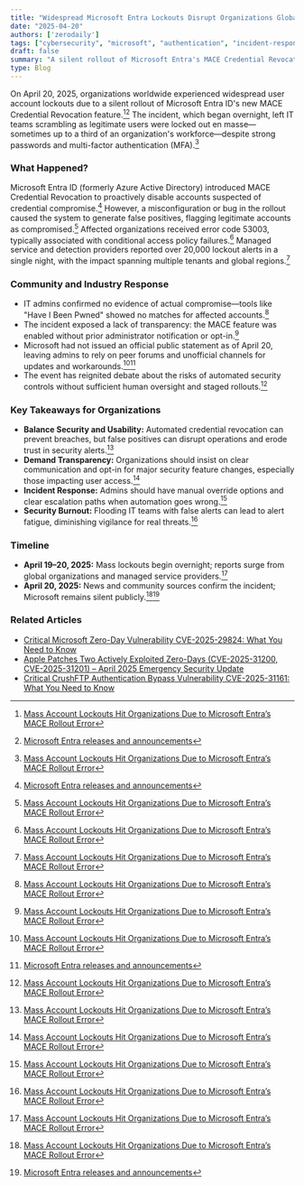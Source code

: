 ```yaml
---
title: "Widespread Microsoft Entra Lockouts Disrupt Organizations Globally – April 2025"
date: "2025-04-20"
authors: ['zerodaily']
tags: ["cybersecurity", "microsoft", "authentication", "incident-response", "cloud", "identity-management", "windows-security"]
draft: false
summary: "A silent rollout of Microsoft Entra's MACE Credential Revocation feature triggered mass account lockouts worldwide on April 20, 2025, impacting thousands of organizations and sparking debate over automation in identity security."
type: Blog
---
```


On April 20, 2025, organizations worldwide experienced widespread user account lockouts due to a silent rollout of Microsoft Entra ID's new MACE Credential Revocation feature.[^1][^2] The incident, which began overnight, left IT teams scrambling as legitimate users were locked out en masse—sometimes up to a third of an organization's workforce—despite strong passwords and multi-factor authentication (MFA).[^1]

### What Happened?

Microsoft Entra ID (formerly Azure Active Directory) introduced MACE Credential Revocation to proactively disable accounts suspected of credential compromise.[^2] However, a misconfiguration or bug in the rollout caused the system to generate false positives, flagging legitimate accounts as compromised.[^1] Affected organizations received error code 53003, typically associated with conditional access policy failures.[^1] Managed service and detection providers reported over 20,000 lockout alerts in a single night, with the impact spanning multiple tenants and global regions.[^1]

### Community and Industry Response

- IT admins confirmed no evidence of actual compromise—tools like "Have I Been Pwned" showed no matches for affected accounts.[^1]
- The incident exposed a lack of transparency: the MACE feature was enabled without prior administrator notification or opt-in.[^1]
- Microsoft had not issued an official public statement as of April 20, leaving admins to rely on peer forums and unofficial channels for updates and workarounds.[^1][^2]
- The event has reignited debate about the risks of automated security controls without sufficient human oversight and staged rollouts.[^1]

### Key Takeaways for Organizations

- **Balance Security and Usability:** Automated credential revocation can prevent breaches, but false positives can disrupt operations and erode trust in security alerts.[^1]
- **Demand Transparency:** Organizations should insist on clear communication and opt-in for major security feature changes, especially those impacting user access.[^1]
- **Incident Response:** Admins should have manual override options and clear escalation paths when automation goes wrong.[^1]
- **Security Burnout:** Flooding IT teams with false alerts can lead to alert fatigue, diminishing vigilance for real threats.[^1]

### Timeline

- **April 19–20, 2025:** Mass lockouts begin overnight; reports surge from global organizations and managed service providers.[^1]
- **April 20, 2025:** News and community sources confirm the incident; Microsoft remains silent publicly.[^1][^2]

### Related Articles

- [Critical Microsoft Zero-Day Vulnerability CVE-2025-29824: What You Need to Know](/blog/2025-04-08-microsoft-zero-day)
- [Apple Patches Two Actively Exploited Zero-Days (CVE-2025-31200, CVE-2025-31201) – April 2025 Emergency Security Update](/blog/2025-04-16-apple-zero-day-emergency-patch)
- [Critical CrushFTP Authentication Bypass Vulnerability CVE-2025-31161: What You Need to Know](/blog/2025-04-13-crushftp-vulnerability)

[^1]: [Mass Account Lockouts Hit Organizations Due to Microsoft Entra’s MACE Rollout Error](https://undercodenews.com/mass-account-lockouts-hit-organizations-due-to-microsoft-entras-mace-rollout-error/)
[^2]: [Microsoft Entra releases and announcements](https://learn.microsoft.com/en-us/entra/fundamentals/whats-new)
